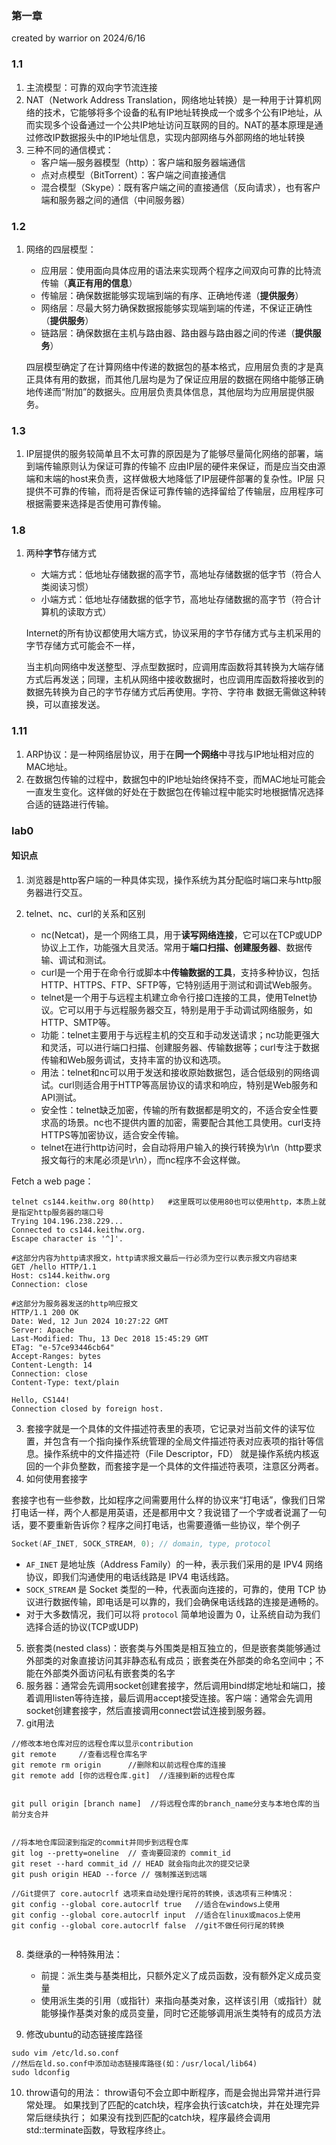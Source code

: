 ### 第一章
created by warrior on 2024/6/16
### 1.1



1. 主流模型：可靠的双向字节流连接
2. NAT（Network Address Translation，网络地址转换）是一种用于计算机网络的技术，它能够将多个设备的私有IP地址转换成一个或多个公有IP地址，从而实现多个设备通过一个公共IP地址访问互联网的目的。NAT的基本原理是通过修改IP数据报头中的IP地址信息，实现内部网络与外部网络的地址转换
3. 三种不同的通信模式：
   - 客户端—服务器模型（http）：客户端和服务器端通信
   - 点对点模型（BitTorrent）：客户端之间直接通信
   - 混合模型（Skype）：既有客户端之间的直接通信（反向请求），也有客户端和服务器之间的通信（中间服务器）

### 1.2



1. 网络的四层模型：

   - 应用层：使用面向具体应用的语法来实现两个程序之间双向可靠的比特流传输（**真正有用的信息**）
   - 传输层：确保数据能够实现端到端的有序、正确地传递（**提供服务**）
   - 网络层：尽最大努力确保数据报能够实现端到端的传递，不保证正确性（**提供服务**）
   - 链路层：确保数据在主机与路由器、路由器与路由器之间的传递（**提供服务**）

   四层模型确定了在计算网络中传递的数据包的基本格式，应用层负责的才是真正具体有用的数据，而其他几层均是为了保证应用层的数据在网络中能够正确地传递而“附加”的数据头。应用层负责具体信息，其他层均为应用层提供服务。


### 1.3
1. IP层提供的服务较简单且不太可靠的原因是为了能够尽量简化网络的部署，端到端传输原则认为保证可靠的传输不
应由IP层的硬件来保证，而是应当交由源端和末端的host来负责，这样做极大地降低了IP层硬件部署的复杂性。IP层
只提供不可靠的传输，而将是否保证可靠传输的选择留给了传输层，应用程序可根据需要来选择是否使用可靠传输。

### 1.8

1. 两种**字节**存储方式

   - 大端方式：低地址存储数据的高字节，高地址存储数据的低字节（符合人类阅读习惯）
   - 小端方式：低地址存储数据的低字节，高地址存储数据的高字节（符合计算机的读取方式）

   Internet的所有协议都使用大端方式，协议采用的字节存储方式与主机采用的字节存储方式可能会不一样，

   当主机向网络中发送整型、浮点型数据时，应调用库函数将其转换为大端存储方式后再发送；同理，主机从网络中接收数据时，也应调用库函数将接收到的数据先转换为自己的字节存储方式后再使用。字符、字符串
   数据无需做这种转换，可以直接发送。



### 1.11

1. ARP协议：是一种网络层协议，用于在**同一个网络**中寻找与IP地址相对应的MAC地址。
2. 在数据包传输的过程中，数据包中的IP地址始终保持不变，而MAC地址可能会一直发生变化。这样做的好处在于数据包在传输过程中能实时地根据情况选择合适的链路进行传输。






### lab0

#### 知识点

1. 浏览器是http客户端的一种具体实现，操作系统为其分配临时端口来与http服务器进行交互。
2. telnet、nc、curl的关系和区别

    - nc(Netcat)，是一个网络工具，用于**读写网络连接**，它可以在TCP或UDP协议上工作，功能强大且灵活。常用于**端口扫描、创建服务器**、数据传输、调试和测试。
    - curl是一个用于在命令行或脚本中**传输数据的工具**，支持多种协议，包括HTTP、HTTPS、FTP、SFTP等，它特别适用于测试和调试Web服务。
    - telnet是一个用于与远程主机建立命令行接口连接的工具，使用Telnet协议。它可以用于与远程服务器交互，特别是用于手动调试网络服务，如HTTP、SMTP等。
    - 功能：telnet主要用于与远程主机的交互和手动发送请求；nc功能更强大和灵活，可以进行端口扫描、创建服务器、传输数据等；curl专注于数据传输和Web服务调试，支持丰富的协议和选项。
    - 用法：telnet和nc可以用于发送和接收原始数据包，适合低级别的网络调试。curl则适合用于HTTP等高层协议的请求和响应，特别是Web服务和API测试。
    - 安全性：telnet缺乏加密，传输的所有数据都是明文的，不适合安全性要求高的场景。nc也不提供内置的加密，需要配合其他工具使用。curl支持HTTPS等加密协议，适合安全传输。
    - telnet在进行http访问时，会自动将用户输入的换行转换为\r\n（http要求报文每行的末尾必须是\r\n），而nc程序不会这样做。


Fetch a web page：

```shell
telnet cs144.keithw.org 80(http)   #这里既可以使用80也可以使用http，本质上就是指定http服务器的端口号
Trying 104.196.238.229...
Connected to cs144.keithw.org.
Escape character is '^]'.

#这部分内容为http请求报文，http请求报文最后一行必须为空行以表示报文内容结束
GET /hello HTTP/1.1
Host: cs144.keithw.org
Connection: close

#这部分为服务器发送的http响应报文
HTTP/1.1 200 OK
Date: Wed, 12 Jun 2024 10:27:22 GMT
Server: Apache
Last-Modified: Thu, 13 Dec 2018 15:45:29 GMT
ETag: "e-57ce93446cb64"
Accept-Ranges: bytes
Content-Length: 14
Connection: close
Content-Type: text/plain

Hello, CS144!
Connection closed by foreign host.
```

3. 套接字就是一个具体的文件描述符表里的表项，它记录对当前文件的读写位置，并包含有一个指向操作系统管理的全局文件描述符表对应表项的指针等信息。操作系统中的文件描述符（File Descriptor，FD）
就是操作系统内核返回的一个非负整数，而套接字是一个具体的文件描述符表项，注意区分两者。
4. 如何使用套接字

套接字也有一些参数，比如程序之间需要用什么样的协议来“打电话”，像我们日常打电话一样，两个人都是用英语，还是都用中文？我说错了一个字或者说漏了一句话，要不要重新告诉你？程序之间打电话，也需要遵循一些协议，举个例子

```c++
Socket(AF_INET, SOCK_STREAM, 0); // domain, type, protocol
```
- `AF_INET` 是地址族（Address Family）的一种，表示我们采用的是 IPV4 网络协议，即我们沟通使用的电话线路是 IPV4 电话线路。
- `SOCK_STREAM` 是 Socket 类型的一种，代表面向连接的，可靠的，使用 TCP 协议进行数据传输，即电话是可以靠的，我们会确保电话线路的连接是通畅的。
- 对于大多数情况，我们可以将 `protocol` 简单地设置为 0，让系统自动为我们选择合适的协议(TCP或UDP)

5. 嵌套类(nested class)：嵌套类与外围类是相互独立的，但是嵌套类能够通过外部类的对象直接访问其非静态私有成员；嵌套类在外部类的命名空间中；不能在外部类外面访问私有嵌套类的名字
6. 服务器：通常会先调用socket创建套接字，然后调用bind绑定地址和端口，接着调用listen等待连接，最后调用accept接受连接。客户端：通常会先调用socket创建套接字，然后直接调用connect尝试连接到服务器。
7. git用法
```
//修改本地仓库对应的远程仓库以显示contribution
git remote     //查看远程仓库名字
git remote rm origin      //删除和以前远程仓库的连接
git remote add [你的远程仓库.git]  //连接到新的远程仓库


git pull origin [branch name]  //将远程仓库的branch_name分支与本地仓库的当前分支合并


//将本地仓库回滚到指定的commit并同步到远程仓库
git log --pretty=oneline  // 查询要回滚的 commit_id
git reset --hard commit_id // HEAD 就会指向此次的提交记录
git push origin HEAD --force // 强制推送到远端

//Git提供了 core.autocrlf 选项来自动处理行尾符的转换，该选项有三种情况：
git config --global core.autocrlf true   //适合在windows上使用
git config --global core.autocrlf input  //适合在linux或macos上使用
git config --global core.autocrlf false  //git不做任何行尾的转换


```
8. 类继承的一种特殊用法：
   - 前提：派生类与基类相比，只额外定义了成员函数，没有额外定义成员变量
   - 使用派生类的引用（或指针）来指向基类对象，这样该引用（或指针）就能够操作基类对象的成员变量，同时它还能够调用派生类特有的成员方法

9. 修改ubuntu的动态链接库路径
```shell
sudo vim /etc/ld.so.conf
//然后在ld.so.conf中添加动态链接库路径(如：/usr/local/lib64)
sudo ldconfig
```
10. throw语句的用法：
throw语句不会立即中断程序，而是会抛出异常并进行异常处理。 如果找到了匹配的catch块，程序会执行该catch块，并在处理完异常后继续执行；
如果没有找到匹配的catch块，程序最终会调用std::terminate函数，导致程序终止。

    

    
